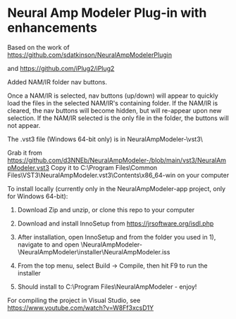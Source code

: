 # Neural Amp Modeler Plug-in with enhancements

Based on the work of https://github.com/sdatkinson/NeuralAmpModelerPlugin

and https://github.com/iPlug2/iPlug2


Added NAM/IR folder nav buttons.

Once a NAM/IR is selected, nav buttons (up/down) will appear to quickly load the files in the selected NAM/IR's containing folder. If the NAM/IR is cleared, the nav buttons will become hidden, but will re-appear upon new selection. If the NAM/IR selected is the only file in the folder, the buttons will not appear.


The .vst3 file (Windows 64-bit only) is in NeuralAmpModeler-\vst3\

Grab it from https://github.com/d3NNEb/NeuralAmpModeler-/blob/main/vst3/NeuralAmpModeler.vst3
Copy it to C:\Program Files\Common Files\VST3\NeuralAmpModeler.vst3\Contents\x86_64-win on your computer


To install locally (currently only in the NeuralAmpModeler-app project, only for Windows 64-bit):

1) Download Zip and unzip, or clone this repo to your computer

2) Download and install InnoSetup from https://jrsoftware.org/isdl.php

3) After installation, open InnoSetup and from the folder you used in 1), 
	navigate to and open \NeuralAmpModeler-\NeuralAmpModeler\installer\NeuralAmpModeler.iss
	
4) From the top menu, select Build -> Compile, then hit F9 to run the installer

5) Should install to C:\Program Files\NeuralAmpModeler - enjoy!



For compiling the project in Visual Studio, see https://www.youtube.com/watch?v=W8Ff3xcsD1Y
